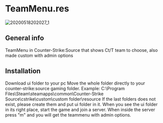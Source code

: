 # TeamMenu.res

![20200518202027_1](https://user-images.githubusercontent.com/10328699/82250103-288abf80-994b-11ea-8472-5390cfa1ecd5.jpg)




## General info

TeamMenu in Counter-Strike:Source that shows Ct/T team to choose, also made custom with admin options

## Installation

Download ui folder to your pc
Move the whole folder directly to your counter-strike:source gaming folder.
Example: C:\Program Files\Steam\steamapps\common\Counter-Strike Source\cstrike\custom\custom folder\resource
If the last folders does not exist, please create them and put ui folder in it.
When you see the ui folder in its right place, start the game and join a server.
When inside the server press "m" and you will get the teammenu with admin options.



